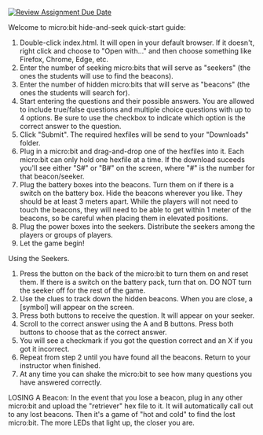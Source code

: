 [![Review Assignment Due Date](https://classroom.github.com/assets/deadline-readme-button-24ddc0f5d75046c5622901739e7c5dd533143b0c8e959d652212380cedb1ea36.svg)](https://classroom.github.com/a/SCvDVoh8)

Welcome to micro:bit hide-and-seek quick-start guide:

1. Double-click index.html. It will open in your default browser. If it doesn't, right click and choose to "Open with..." and then choose something like Firefox, Chrome, Edge, etc.
2. Enter the number of seeking micro:bits that will serve as "seekers" (the ones the students will use to find the beacons).
3. Enter the number of hidden micro:bits that will serve as "beacons" (the ones the students will search for).
4. Start entering the questions and their possible answers. You are allowed to include true/false questions and multiple choice questions with up to 4 options. Be sure to use the checkbox to indicate which option is the correct answer to the question.
5. Click "Submit". The required hexfiles will be send to your "Downloads" folder.
6. Plug in a micro:bit and drag-and-drop one of the hexfiles into it. Each micro:bit can only hold one hexfile at a time. If the download suceeds you'll see either "S#" or "B#" on the screen, where "#" is the number for that beacon/seeker.
7. Plug the battery boxes into the beacons. Turn them on if there is a switch on the battery box. Hide the beacons wherever you like. They should be at least 3 meters apart. While the players will not need to touch the beacons, they will need to be able to get within 1 meter of the beacons, so be careful when placing them in elevated positions.
8. Plug the power boxes into the seekers. Distribute the seekers among the players or groups of players.
9. Let the game begin!

Using the Seekers.
1. Press the button on the back of the micro:bit to turn them on and reset them. If there is a switch on the battery pack, turn that on. DO NOT turn the seeker off for the rest of the game.
2. Use the clues to track down the hidden beacons. When you are close, a [symbol] will appear on the screen.
3. Press both buttons to receive the question. It will appear on your seeker.
4. Scroll to the correct answer using the A and B buttons. Press both buttons to choose that as the correct answer.
5. You will see a checkmark if you got the question correct and an X if you got it incorrect.
6. Repeat from step 2 until you have found all the beacons. Return to your instructor when finished.
7. At any time you can shake the micro:bit to see how many questions you have answered correctly.

LOSING A Beacon:
In the event that you lose a beacon, plug in any other micro:bit and upload the "retriever" hex file to it. It will automatically call out to any lost beacons. Then it's a game of "hot and cold" to find the lost micro:bit. The more LEDs that light up, the closer you are.